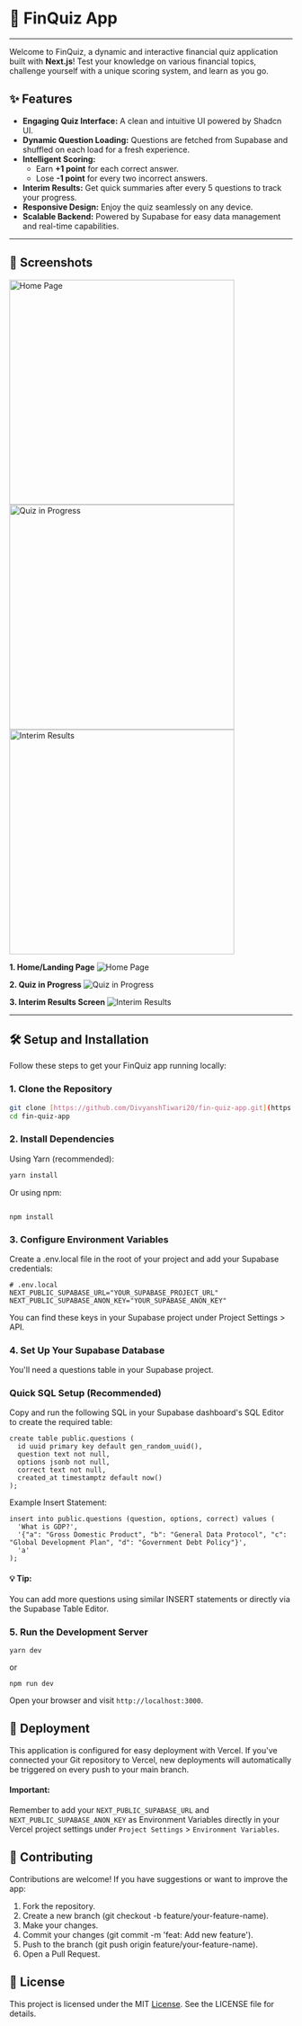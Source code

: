 # 🧠 FinQuiz App

---

Welcome to FinQuiz, a dynamic and interactive financial quiz application built with **Next.js**! Test your knowledge on various financial topics, challenge yourself with a unique scoring system, and learn as you go.

## ✨ Features

* **Engaging Quiz Interface:** A clean and intuitive UI powered by Shadcn UI.
* **Dynamic Question Loading:** Questions are fetched from Supabase and shuffled on each load for a fresh experience.
* **Intelligent Scoring:**
    * Earn **+1 point** for each correct answer.
    * Lose **-1 point** for every two incorrect answers.
* **Interim Results:** Get quick summaries after every 5 questions to track your progress.
* **Responsive Design:** Enjoy the quiz seamlessly on any device.
* **Scalable Backend:** Powered by Supabase for easy data management and real-time capabilities.

---

## 📸 Screenshots

<img src="/public/github-home.png" alt="Home Page" width="400"/>
<img src="/public/github-quiz.png" alt="Quiz in Progress" width="400"/>
<img src="/public/github-score.png" alt="Interim Results" width="400"/>

**1. Home/Landing Page**
![Home Page](/public//github-home.png)

**2. Quiz in Progress**
![Quiz in Progress](/public//github-quiz.png)

**3. Interim Results Screen**
![Interim Results](/public/github-score.png)


---

## 🛠️ Setup and Installation

Follow these steps to get your FinQuiz app running locally:

### 1. Clone the Repository

```bash
git clone [https://github.com/DivyanshTiwari20/fin-quiz-app.git](https://github.com/DivyanshTiwari20/fin-quiz-app.git)
cd fin-quiz-app
```

### 2. Install Dependencies
Using Yarn (recommended):

```bash
yarn install
```
Or using npm:
```

npm install
```
### 3. Configure Environment Variables
Create a .env.local file in the root of your project and add your Supabase credentials:

```
# .env.local
NEXT_PUBLIC_SUPABASE_URL="YOUR_SUPABASE_PROJECT_URL"
NEXT_PUBLIC_SUPABASE_ANON_KEY="YOUR_SUPABASE_ANON_KEY"
```
You can find these keys in your Supabase project under Project Settings > API.

### 4. Set Up Your Supabase Database
You'll need a questions table in your Supabase project.

### Quick SQL Setup (Recommended)
Copy and run the following SQL in your Supabase dashboard's SQL Editor to create the required table:
```
create table public.questions (
  id uuid primary key default gen_random_uuid(),
  question text not null,
  options jsonb not null,
  correct text not null,
  created_at timestamptz default now()
);
```
Example Insert Statement:
```
insert into public.questions (question, options, correct) values (
  'What is GDP?',
  '{"a": "Gross Domestic Product", "b": "General Data Protocol", "c": "Global Development Plan", "d": "Government Debt Policy"}',
  'a'
);
```
#### 💡 Tip: 
You can add more questions using similar INSERT statements or directly via the Supabase Table Editor.



### 5. Run the Development Server
```
yarn dev
```
 or
 ```
npm run dev
```
Open your browser and visit `http://localhost:3000`.

## 🚢 Deployment
This application is configured for easy deployment with Vercel. If you've connected your Git repository to Vercel, new deployments will automatically be triggered on every push to your main branch.

#### Important: 
Remember to add your `NEXT_PUBLIC_SUPABASE_URL` and `NEXT_PUBLIC_SUPABASE_ANON_KEY` as Environment Variables directly in your Vercel project settings under `Project Settings` > `Environment Variables`.

## 🤝 Contributing
Contributions are welcome! If you have suggestions or want to improve the app:

1. Fork the repository.
2. Create a new branch (git checkout -b feature/your-feature-name).
3. Make your changes.
4. Commit your changes (git commit -m 'feat: Add new feature').
5. Push to the branch (git push origin feature/your-feature-name).
6. Open a Pull Request.
## 📄 License

This project is licensed under the MIT [License](https://github.com/DivyanshTiwari20/fin-quiz-app?tab=MIT-1-ov-file). See the LICENSE file for details.




